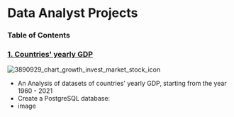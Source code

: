 # Data Analyst Projects
### Table of Contents

### [1. Countries' yearly GDP](https://github.com/John-Rivero/Data-Analyst-Portfolio/tree/main/Coutries'%20Yearly%20GDP)
![3890929_chart_growth_invest_market_stock_icon](https://user-images.githubusercontent.com/81208412/215166455-345259af-2eb7-4eb7-9f34-ff630497fef8.png)
- An Analysis of datasets of countries' yearly GDP, starting from the year 1960 - 2021
- Create a PostgreSQL database:
-   image
